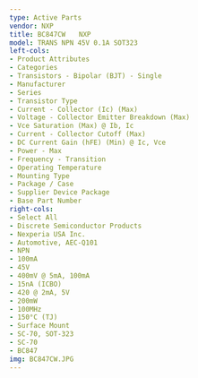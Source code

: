 ```yaml
---
type: Active Parts
vendor: NXP
title: BC847CW　　NXP
model: TRANS NPN 45V 0.1A SOT323
left-cols:
- Product Attributes
- Categories
- Transistors - Bipolar (BJT) - Single
- Manufacturer
- Series
- Transistor Type
- Current - Collector (Ic) (Max)
- Voltage - Collector Emitter Breakdown (Max)
- Vce Saturation (Max) @ Ib, Ic
- Current - Collector Cutoff (Max)
- DC Current Gain (hFE) (Min) @ Ic, Vce
- Power - Max
- Frequency - Transition
- Operating Temperature
- Mounting Type
- Package / Case
- Supplier Device Package
- Base Part Number
right-cols:
- Select All
- Discrete Semiconductor Products
- Nexperia USA Inc.
- Automotive, AEC-Q101
- NPN
- 100mA
- 45V
- 400mV @ 5mA, 100mA
- 15nA (ICBO)
- 420 @ 2mA, 5V
- 200mW
- 100MHz
- 150°C (TJ)
- Surface Mount
- SC-70, SOT-323
- SC-70
- BC847
img: BC847CW.JPG
---
```

